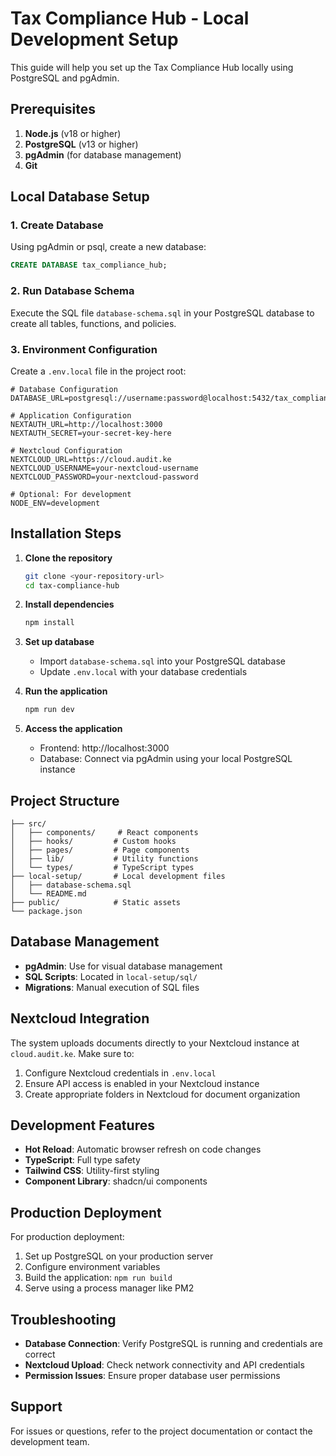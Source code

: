 
# Tax Compliance Hub - Local Development Setup

This guide will help you set up the Tax Compliance Hub locally using PostgreSQL and pgAdmin.

## Prerequisites

1. **Node.js** (v18 or higher)
2. **PostgreSQL** (v13 or higher)
3. **pgAdmin** (for database management)
4. **Git**

## Local Database Setup

### 1. Create Database

Using pgAdmin or psql, create a new database:

```sql
CREATE DATABASE tax_compliance_hub;
```

### 2. Run Database Schema

Execute the SQL file `database-schema.sql` in your PostgreSQL database to create all tables, functions, and policies.

### 3. Environment Configuration

Create a `.env.local` file in the project root:

```env
# Database Configuration
DATABASE_URL=postgresql://username:password@localhost:5432/tax_compliance_hub

# Application Configuration
NEXTAUTH_URL=http://localhost:3000
NEXTAUTH_SECRET=your-secret-key-here

# Nextcloud Configuration
NEXTCLOUD_URL=https://cloud.audit.ke
NEXTCLOUD_USERNAME=your-nextcloud-username
NEXTCLOUD_PASSWORD=your-nextcloud-password

# Optional: For development
NODE_ENV=development
```

## Installation Steps

1. **Clone the repository**
   ```bash
   git clone <your-repository-url>
   cd tax-compliance-hub
   ```

2. **Install dependencies**
   ```bash
   npm install
   ```

3. **Set up database**
   - Import `database-schema.sql` into your PostgreSQL database
   - Update `.env.local` with your database credentials

4. **Run the application**
   ```bash
   npm run dev
   ```

5. **Access the application**
   - Frontend: http://localhost:3000
   - Database: Connect via pgAdmin using your local PostgreSQL instance

## Project Structure

```
├── src/
│   ├── components/     # React components
│   ├── hooks/         # Custom hooks
│   ├── pages/         # Page components
│   ├── lib/           # Utility functions
│   └── types/         # TypeScript types
├── local-setup/       # Local development files
│   ├── database-schema.sql
│   └── README.md
├── public/            # Static assets
└── package.json
```

## Database Management

- **pgAdmin**: Use for visual database management
- **SQL Scripts**: Located in `local-setup/sql/`
- **Migrations**: Manual execution of SQL files

## Nextcloud Integration

The system uploads documents directly to your Nextcloud instance at `cloud.audit.ke`. Make sure to:

1. Configure Nextcloud credentials in `.env.local`
2. Ensure API access is enabled in your Nextcloud instance
3. Create appropriate folders in Nextcloud for document organization

## Development Features

- **Hot Reload**: Automatic browser refresh on code changes
- **TypeScript**: Full type safety
- **Tailwind CSS**: Utility-first styling
- **Component Library**: shadcn/ui components

## Production Deployment

For production deployment:

1. Set up PostgreSQL on your production server
2. Configure environment variables
3. Build the application: `npm run build`
4. Serve using a process manager like PM2

## Troubleshooting

- **Database Connection**: Verify PostgreSQL is running and credentials are correct
- **Nextcloud Upload**: Check network connectivity and API credentials
- **Permission Issues**: Ensure proper database user permissions

## Support

For issues or questions, refer to the project documentation or contact the development team.
```
